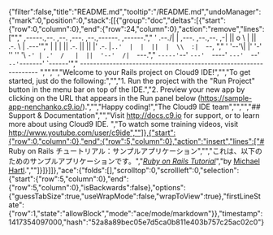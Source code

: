 {"filter":false,"title":"README.md","tooltip":"/README.md","undoManager":{"mark":0,"position":0,"stack":[[{"group":"doc","deltas":[{"start":{"row":0,"column":0},"end":{"row":24,"column":0},"action":"remove","lines":["","     ,-----.,--.                  ,--. ,---.   ,--.,------.  ,------.","    '  .--./|  | ,---. ,--.,--. ,-|  || o   \\  |  ||  .-.  \\ |  .---'","    |  |    |  || .-. ||  ||  |' .-. |`..'  |  |  ||  |  \\  :|  `--, ","    '  '--'\\|  |' '-' ''  ''  '\\ `-' | .'  /   |  ||  '--'  /|  `---.","     `-----'`--' `---'  `----'  `---'  `--'    `--'`-------' `------'","    ----------------------------------------------------------------- ","","","Welcome to your Rails project on Cloud9 IDE!","","To get started, just do the following:","","1. Run the project with the \"Run Project\" button in the menu bar on top of the IDE.","2. Preview your new app by clicking on the URL that appears in the Run panel below (https://sample-app-nenchanko.c9.io/).","","Happy coding!","The Cloud9 IDE team","","","## Support & Documentation","","Visit http://docs.c9.io for support, or to learn more about using Cloud9 IDE. ","To watch some training videos, visit http://www.youtube.com/user/c9ide",""]},{"start":{"row":0,"column":0},"end":{"row":5,"column":0},"action":"insert","lines":["# Ruby on Rails チュートリアル：サンプルアプリケーション","","これは、以下のためのサンプルアプリケーションです。","[*Ruby on Rails Tutorial*](http://railstutorial.jp/)","by [Michael Hartl](http://michaelhartl.com/).",""]}]}]]},"ace":{"folds":[],"scrolltop":0,"scrollleft":0,"selection":{"start":{"row":5,"column":0},"end":{"row":5,"column":0},"isBackwards":false},"options":{"guessTabSize":true,"useWrapMode":false,"wrapToView":true},"firstLineState":{"row":1,"state":"allowBlock","mode":"ace/mode/markdown"}},"timestamp":1417354097000,"hash":"52a8a89bec05e7d5ca0b811e403b757c25ac02c0"}